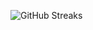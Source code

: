 ![GitHub Streaks](https://github-streaks-mqc9.onrender.com/streak/happilli/image?theme=midnight&cache_bust=1742860342)
